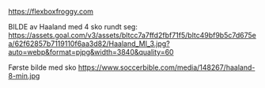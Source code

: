 https://flexboxfroggy.com

BILDE av Haaland med 4 sko rundt seg: 
https://assets.goal.com/v3/assets/bltcc7a7ffd2fbf71f5/bltc49bf9b5c7d675ea/62f62857b7119110f6aa3d82/Haaland_MI_3.jpg?auto=webp&format=pjpg&width=3840&quality=60

Første bilde med sko
https://www.soccerbible.com/media/148267/haaland-8-min.jpg
